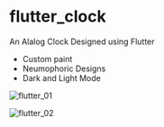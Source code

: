 # flutter_clock

An Alalog Clock Designed using Flutter 

- Custom paint
- Neumophoric Designs
- Dark and Light Mode  

 ![flutter_01](https://user-images.githubusercontent.com/34428244/92997281-045e7a00-f50a-11ea-9e59-ed59dd8eccb0.png) 
 
 ![flutter_02](https://user-images.githubusercontent.com/34428244/92997324-599a8b80-f50a-11ea-87f7-e7c840dc61ff.png)

 

